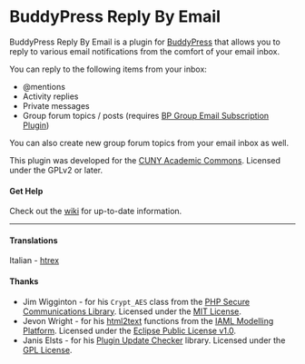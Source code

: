 # BuddyPress Reply By Email #

BuddyPress Reply By Email is a plugin for [BuddyPress](http://buddypress.org) that allows you to reply to various email notifications from the comfort of your email inbox.

You can reply to the following items from your inbox:

* @mentions
* Activity replies
* Private messages
* Group forum topics / posts (requires [BP Group Email Subscription Plugin](http://wordpress.org/extend/plugins/buddypress-group-email-subscription/))

You can also create new group forum topics from your email inbox as well.

This plugin was developed for the [CUNY Academic Commons](http://commons.gc.cuny.edu).  Licensed under the GPLv2 or later.

#### Get Help

Check out the [wiki](https://github.com/r-a-y/bp-reply-by-email/wiki/) for up-to-date information.

***

#### Translations

Italian - [htrex](https://github.com/htrex)

#### Thanks

* Jim Wigginton - for his `Crypt_AES` class from the [PHP Secure Communications Library](http://phpseclib.sourceforge.net/). Licensed under the [MIT License](http://www.opensource.org/licenses/mit-license.html).
* Jevon Wright - for his [html2text](https://code.google.com/p/iaml/source/browse/trunk/org.openiaml.model.runtime/src/include/html2text/html2text.php) functions from the [IAML Modelling Platform](http://openiaml.org/).  Licensed under the [Eclipse Public License v1.0](http://www.eclipse.org/legal/epl-v10.html).
* Janis Elsts - for his [Plugin Update Checker](https://github.com/YahnisElsts/plugin-update-checker) library. Licensed under the [GPL License](http://www.gnu.org/licenses/gpl.html).